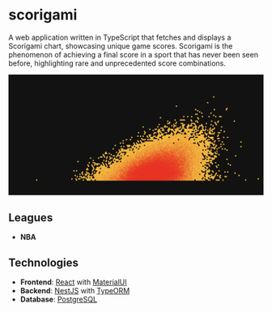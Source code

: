 # scorigami

A web application written in TypeScript that fetches and displays a Scorigami chart, showcasing unique game scores. Scorigami is the phenomenon of achieving a final score in a sport that has never been seen before, highlighting rare and unprecedented score combinations.

![](screenshots/Program.png)

## Leagues

- **NBA**

## Technologies

- **Frontend**: [React](https://github.com/facebook/react) with [MaterialUI](https://github.com/mui/material-ui)
- **Backend**: [NestJS](https://github.com/nestjs/nest) with [TypeORM](https://github.com/typeorm)
- **Database**: [PostgreSQL](https://www.postgresql.org)
